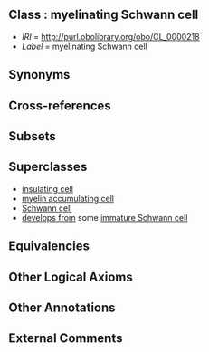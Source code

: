 
## Class : myelinating Schwann cell

 * *IRI* = http://purl.obolibrary.org/obo/CL_0000218
 * *Label* = myelinating Schwann cell

## Synonyms


## Cross-references


## Subsets


## Superclasses

 * [insulating cell](../../CL/17/CL_0000217.md)
 * [myelin accumulating cell](../../CL/28/CL_0000328.md)
 * [Schwann cell](../../CL/73/CL_0002573.md)
 * [develops from](../../RO/02/RO_0002202.md) some [immature Schwann cell](../../CL/77/CL_0002377.md)

## Equivalencies


## Other Logical Axioms


## Other Annotations


## External Comments

